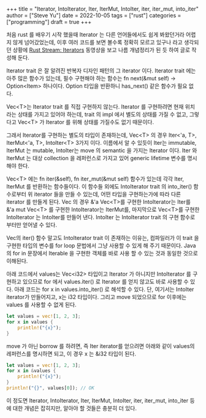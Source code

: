 +++
title = "Iterator, IntoIterator, Iter, IterMut, IntoIter, iter, iter_mut, into_iter"
author = ["Steve Yu"]
date = 2022-10-05
tags = ["rust"]
categories = ["programming"]
draft = true
+++

처음 rust 를 배우기 시작 했을때 Iterator 는 다른 언어들에서도 쉽게 봐왔던거라 어렵지 않게 넘어갔었는데, 이후 여러 코드를 보면 볼수록 정확히 모르고 있구나 라고 생각되던 상황에 [Rust Stream: Iterators](https://www.youtube.com/watch?v=lQt0adYPdfQ&t=4158s) 동영상을 보고 나름 개념정리가 된 듯 하여 글로 작성해 둔다.

Iterator trait 은 잘 알려진 반복자 디자인 패턴의 그 iterator 이다. Iterator trait 에는 아주 많은 함수가 있는데, 필수 구현해야 하는 함수는 fn next(&amp;mut self) -&gt; Option&lt;Item&gt; 하나이다. Option 타입을 반환하니 has_next() 같은 함수가 필요 없다.

Vec&lt;T&gt;는 Iterator trait 를 직접 구현하지 않는다. Iterator 를 구현하려면 현재 위치라는 상태를 가지고 있어야 하는데, trait 의 impl 에서 별도의 상태를 가질 수 없고, 그렇다고 Vec&lt;T&gt; 가 Iterator 를 위해 상태를 가질수도 없기 때문이다.

그래서 Iterator를 구현하는 별도의 타입이 존재하는데, Vec&lt;T&gt; 의 경우 Iter&lt;'a, T&gt;, IterMut&lt;'a, T&gt;, IntoIter&lt;T&gt; 3가지 이다. 이름에서 알 수 있듯이 Iter는 immutable, IterMut 는 mutable, IntoIter는 move 의 semantic 을 가지는 Iterator 이다. Iter 와 IterMut 는 대상 collection 을 레퍼런스로 가지고 있어 generic lifetime 변수를 명시해야 한다.

Vec&lt;T&gt; 에는 fn iter(&amp;self), fn iter_mut(&amp;mut self) 함수가 있는데 각각 Iter, IterMut 를 반환하는 함수들이다. 이 함수들 외에도 IntoIterator trait 의 into_iter() 함수로부터 위 iterator 들을 만들 수 있는데, 어떤 타입을 구현하는가에 따라 다른 iterator 를 만들게 된다. Vec 의 경우 &amp;'a Vec&lt;T&gt;를 구현한 IntoIterator는 Iter를 &amp;'a mut Vec&lt;T&gt; 를 구현한 IntoIterator는 IterMut를, 마지막으로 Vec&lt;T&gt;를 구현한 IntoIterator 는 IntoIter를 만들어 낸다. IntoIter 는 IntoIterator trait 의 구현 함수로부터만 얻어낼 수 있다.

Vec의 iter() 함수 말고도 IntoIterator trait 이 존재하는 이유는, 컴파일러가 이 trait 을 구현한 타입의 변수를 for loop 문법에서 그냥 사용할 수 있게 해 주기 때문이다. Java 의 for in 문장에서 Iterable 을 구현한 객체를 바로 사용 할 수 있는 것과 동일한 것으로 이해된다.

아래 코드에서 values는 Vec&lt;i32&gt; 타입이고 Iterator 가 아니지만 IntoIterator 를 구현하고 있으므로 for 에서 values.iter() 로 Iterator 를 얻지 않고도 바로 사용할 수 있다. 아래 코드는 for x in values.into_iter() 로 해석할 수 있다. 단, 여기서는 IntoIter iterator가 만들어지고, x는 i32 타입이다. 그리고 move 되었으므로 for 이후에는 values 를 사용할 수 없게 된다.

```rust
let values = vec![1, 2, 3];
for x in values {
    println!("{x}");
}
```

move 가 아닌 borrow 를 하려면, 즉 Iter iterator를 얻으려면 아래와 같이 values의 레퍼런스를 명시하면 되고, 이 경우 x 는 &amp;i32 타입이 된다.

```rust
let values = vec![1, 2, 3];
for x in &values {
    println!("{x}");
}
println!("{}", values[0]); // OK
```

이 정도면 Iterator, IntoIterator, Iter, IterMut, IntoIter, iter, iter_mut, into_iter 등에 대한 개념은 잡히지만, 알아야 할 것들은 충분히 더 있다.
